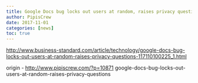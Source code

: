 ```yaml
---
title: Google Docs bug locks out users at random, raises privacy questions
author: PipisCrew
date: 2017-11-01
categories: [news]
toc: true
---
```


http://www.business-standard.com/article/technology/google-docs-bug-locks-out-users-at-random-raises-privacy-questions-117110100225_1.html

origin - http://www.pipiscrew.com/?p=10871 google-docs-bug-locks-out-users-at-random-raises-privacy-questions